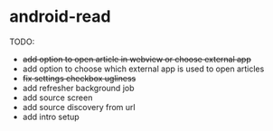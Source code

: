 # android-read
TODO:

- <s>add option to open article in webview or choose external app</s>
- add option to choose which external app is used to open articles
- <s>fix settings checkbox ugliness</s>
- add refresher background job
- add source screen
- add source discovery from url
- add intro setup

